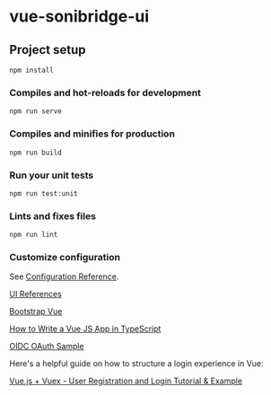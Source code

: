 # vue-sonibridge-ui

## Project setup

```
npm install
```

### Compiles and hot-reloads for development

```
npm run serve
```

### Compiles and minifies for production

```
npm run build
```

### Run your unit tests

```
npm run test:unit
```

### Lints and fixes files

```
npm run lint
```

### Customize configuration

See [Configuration Reference](https://cli.vuejs.org/config/).

[UI References](https://ui8.net/)

[Bootstrap Vue](https://bootstrap-vue.js.org/)

[How to Write a Vue JS App in TypeScript](https://blog.logrocket.com/how-to-write-a-vue-js-app-completely-in-typescript/)

[OIDC OAuth Sample](https://authguidance.com/home/code-samples-quickstart/)

Here's a helpful guide on how to structure a login experience in Vue:

[Vue.js + Vuex - User Registration and Login Tutorial & Example](https://jasonwatmore.com/post/2018/07/14/vue-vuex-user-registration-and-login-tutorial-example)
